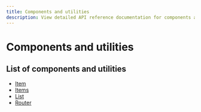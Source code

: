 ```yaml
---
title: Components and utilities
description: View detailed API reference documentation for components and utilities in the Peregrine package of the PWA Studio framework.
---
```


# Components and utilities

## List of components and utilities

- [Item](Item/)
- [Items](Items/)
- [List](List/)
- [Router](Router/)
